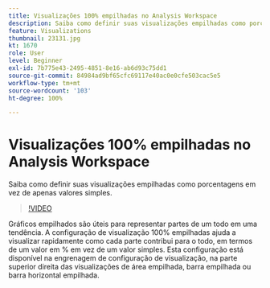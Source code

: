 ```yaml
---
title: Visualizações 100% empilhadas no Analysis Workspace
description: Saiba como definir suas visualizações empilhadas como porcentagens em vez de apenas valores simples.
feature: Visualizations
thumbnail: 23131.jpg
kt: 1670
role: User
level: Beginner
exl-id: 7b775e43-2495-4851-8e16-ab6d93c75dd1
source-git-commit: 84984ad9bf65cfc69117e40ac0e0cfe503cac5e5
workflow-type: tm+mt
source-wordcount: '103'
ht-degree: 100%

---
```


# Visualizações 100% empilhadas no Analysis Workspace

Saiba como definir suas visualizações empilhadas como porcentagens em vez de apenas valores simples.

>[!VIDEO](https://video.tv.adobe.com/v/23131/?quality=12&learn=on)

Gráficos empilhados são úteis para representar partes de um todo em uma tendência. A configuração de visualização 100% empilhadas ajuda a visualizar rapidamente como cada parte contribui para o todo, em termos de um valor em % em vez de um valor simples. Esta configuração está disponível na engrenagem de configuração de visualização, na parte superior direita das visualizações de área empilhada, barra empilhada ou barra horizontal empilhada.
